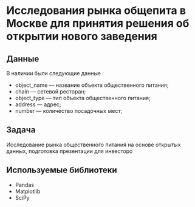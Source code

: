 # Исследования рынка общепита в Москве для принятия решения об открытии нового заведения



## Данные

В наличии были следующие данные :
- object_name — название объекта общественного питания; 
- chain — сетевой ресторан; 
- object_type — тип объекта общественного питания; 
- address — адрес; 
- number — количество посадочных мест;

## Задача

Исследование рынка общественного питания на основе открытых данных, подготовка презентации для инвесторо

## Используемые библиотеки
- Pandas
- Matplotlib
- SciPy

